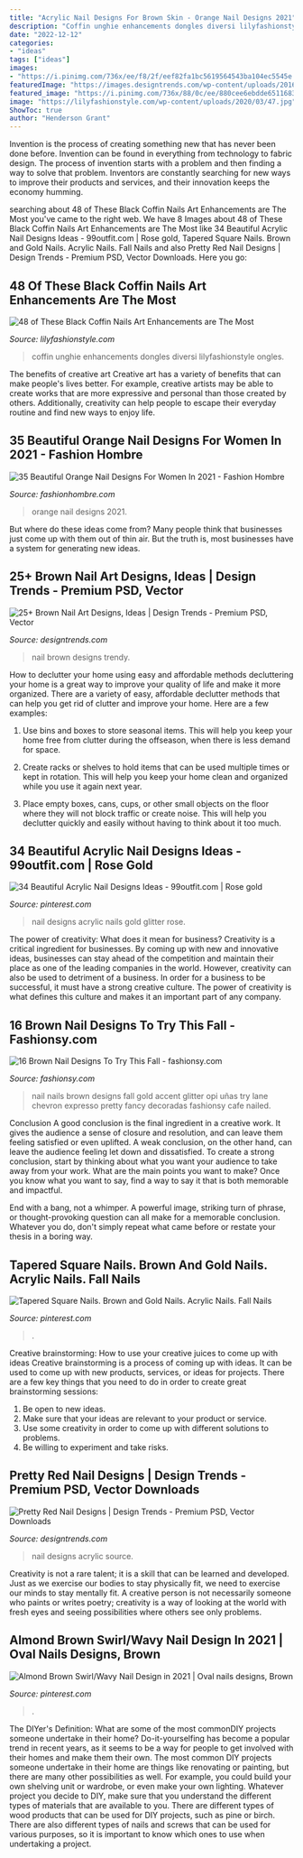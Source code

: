 ```yaml
---
title: "Acrylic Nail Designs For Brown Skin - Orange Nail Designs 2021"
description: "Coffin unghie enhancements dongles diversi lilyfashionstyle ongles"
date: "2022-12-12"
categories:
- "ideas"
tags: ["ideas"]
images:
- "https://i.pinimg.com/736x/ee/f8/2f/eef82fa1bc5619564543ba104ec5545e.jpg"
featuredImage: "https://images.designtrends.com/wp-content/uploads/2016/03/28113334/Trendy-Brown-Nail-Design.jpg"
featured_image: "https://i.pinimg.com/736x/88/0c/ee/880cee6ebdde65116831d9cda2c423f4.jpg"
image: "https://lilyfashionstyle.com/wp-content/uploads/2020/03/47.jpg"
ShowToc: true
author: "Henderson Grant"
---
```



Invention is the process of creating something new that has never been done before. Invention can be found in everything from technology to fabric design. The process of invention starts with a problem and then finding a way to solve that problem. Inventors are constantly searching for new ways to improve their products and services, and their innovation keeps the economy humming.

	

		
searching about 48 of These Black Coffin Nails Art Enhancements are The Most you've came to the right web. We have 8 Images about 48 of These Black Coffin Nails Art Enhancements are The Most like 34 Beautiful Acrylic Nail Designs Ideas - 99outfit.com | Rose gold, Tapered Square Nails. Brown and Gold Nails. Acrylic Nails. Fall Nails and also Pretty Red Nail Designs | Design Trends - Premium PSD, Vector Downloads. Here you go:
		
    
## 48 Of These Black Coffin Nails Art Enhancements Are The Most

<img loading=lazy src="https://lilyfashionstyle.com/wp-content/uploads/2020/03/47.jpg" onerror="this.onerror=null;this.src='https://tse2.mm.bing.net/th?id=OIP.1eC8rJ4ZOGQ48g8czPWKSwHaKw&amp;pid=15.1';" alt="48 of These Black Coffin Nails Art Enhancements are The Most">

_Source: lilyfashionstyle.com_

>coffin unghie enhancements dongles diversi lilyfashionstyle ongles. 

	

The benefits of creative art
Creative art has a variety of benefits that can make people's lives better. For example, creative artists may be able to create works that are more expressive and personal than those created by others. Additionally, creativity can help people to escape their everyday routine and find new ways to enjoy life.

    
## 35 Beautiful Orange Nail Designs For Women In 2021 - Fashion Hombre

<img loading=lazy src="https://www.fashionhombre.com/wp-content/uploads/2019/12/Beautiful-Orange-Nail-Designs-For-Women-1-1.jpg" onerror="this.onerror=null;this.src='https://tse3.mm.bing.net/th?id=OIP.9XDPtCBHZ6RxBvzZK7ro1QHaNJ&amp;pid=15.1';" alt="35 Beautiful Orange Nail Designs For Women In 2021 - Fashion Hombre">

_Source: fashionhombre.com_

>orange nail designs 2021. 

	

But where do these ideas come from? Many people think that businesses just come up with them out of thin air. But the truth is, most businesses have a system for generating new ideas.

    
## 25+ Brown Nail Art Designs, Ideas | Design Trends - Premium PSD, Vector

<img loading=lazy src="https://images.designtrends.com/wp-content/uploads/2016/03/28113334/Trendy-Brown-Nail-Design.jpg" onerror="this.onerror=null;this.src='https://tse1.mm.bing.net/th?id=OIP.J7_WMrSS03ZpC2IWyjPhmQHaHa&amp;pid=15.1';" alt="25+ Brown Nail Art Designs, Ideas | Design Trends - Premium PSD, Vector">

_Source: designtrends.com_

>nail brown designs trendy. 

	

How to declutter your home using easy and affordable methods
decluttering your home is a great way to improve your quality of life and make it more organized. There are a variety of easy, affordable declutter methods that can help you get rid of clutter and improve your home. Here are a few examples:
1. Use bins and boxes to store seasonal items. This will help you keep your home free from clutter during the offseason, when there is less demand for space.

2. Create racks or shelves to hold items that can be used multiple times or kept in rotation. This will help you keep your home clean and organized while you use it again next year.

3. Place empty boxes, cans, cups, or other small objects on the floor where they will not block traffic or create noise. This will help you declutter quickly and easily without having to think about it too much.


    
## 34 Beautiful Acrylic Nail Designs Ideas - 99outfit.com | Rose Gold

<img loading=lazy src="https://i.pinimg.com/736x/88/0c/ee/880cee6ebdde65116831d9cda2c423f4.jpg" onerror="this.onerror=null;this.src='https://tse4.mm.bing.net/th?id=OIP.n_jMAlhjx21M8Xm9dkH1dAHaJ3&amp;pid=15.1';" alt="34 Beautiful Acrylic Nail Designs Ideas - 99outfit.com | Rose gold">

_Source: pinterest.com_

>nail designs acrylic nails gold glitter rose. 

	

The power of creativity: What does it mean for business?
Creativity is a critical ingredient for businesses. By coming up with new and innovative ideas, businesses can stay ahead of the competition and maintain their place as one of the leading companies in the world. However, creativity can also be used to detriment of a business. In order for a business to be successful, it must have a strong creative culture. The power of creativity is what defines this culture and makes it an important part of any company.

    
## 16 Brown Nail Designs To Try This Fall - Fashionsy.com

<img loading=lazy src="http://fashionsy.com/wp-content/uploads/2014/10/10670148_911323995574849_6242130098184262012_n1-630x840.jpg" onerror="this.onerror=null;this.src='https://tse3.mm.bing.net/th?id=OIP.7-Q1jYh_zogZeKV9x2LYywHaJ4&amp;pid=15.1';" alt="16 Brown Nail Designs To Try This Fall - fashionsy.com">

_Source: fashionsy.com_

>nail nails brown designs fall gold accent glitter opi uñas try lane chevron expresso pretty fancy decoradas fashionsy cafe nailed. 

	

Conclusion
A good conclusion is the final ingredient in a creative work. It gives the audience a sense of closure and resolution, and can leave them feeling satisfied or even uplifted. A weak conclusion, on the other hand, can leave the audience feeling let down and dissatisfied.
To create a strong conclusion, start by thinking about what you want your audience to take away from your work. What are the main points you want to make? Once you know what you want to say, find a way to say it that is both memorable and impactful.

End with a bang, not a whimper. A powerful image, striking turn of phrase, or thought-provoking question can all make for a memorable conclusion. Whatever you do, don't simply repeat what came before or restate your thesis in a boring way.

    
## Tapered Square Nails. Brown And Gold Nails. Acrylic Nails. Fall Nails

<img loading=lazy src="https://i.pinimg.com/736x/e0/14/54/e01454ba5715c30d68674713edd734e3.jpg" onerror="this.onerror=null;this.src='https://tse1.mm.bing.net/th?id=OIP.AmGkvIHPCA0BnId4EYRIWgHaHJ&amp;pid=15.1';" alt="Tapered Square Nails. Brown and Gold Nails. Acrylic Nails. Fall Nails">

_Source: pinterest.com_

>. 

	

Creative brainstorming: How to use your creative juices to come up with ideas
Creative brainstorming is a process of coming up with ideas. It can be used to come up with new products, services, or ideas for projects. There are a few key things that you need to do in order to create great brainstorming sessions:
1. Be open to new ideas.
2. Make sure that your ideas are relevant to your product or service.
3. Use some creativity in order to come up with different solutions to problems.
4. Be willing to experiment and take risks.

    
## Pretty Red Nail Designs | Design Trends - Premium PSD, Vector Downloads

<img loading=lazy src="https://images.designtrends.com/wp-content/uploads/2015/10/06125611/Black-and-Red-Acrylic-Nail-Designs-.jpg" onerror="this.onerror=null;this.src='https://tse4.mm.bing.net/th?id=OIP.-Ita-UioUGcICSMh4TTtuAHaHa&amp;pid=15.1';" alt="Pretty Red Nail Designs | Design Trends - Premium PSD, Vector Downloads">

_Source: designtrends.com_

>nail designs acrylic source. 

	

Creativity is not a rare talent; it is a skill that can be learned and developed. Just as we exercise our bodies to stay physically fit, we need to exercise our minds to stay mentally fit. A creative person is not necessarily someone who paints or writes poetry; creativity is a way of looking at the world with fresh eyes and seeing possibilities where others see only problems.

    
## Almond Brown Swirl/Wavy Nail Design In 2021 | Oval Nails Designs, Brown

<img loading=lazy src="https://i.pinimg.com/736x/ee/f8/2f/eef82fa1bc5619564543ba104ec5545e.jpg" onerror="this.onerror=null;this.src='https://tse4.mm.bing.net/th?id=OIP.3URtx-L2AKXD149xlBvt6QHaHa&amp;pid=15.1';" alt="Almond Brown Swirl/Wavy Nail Design in 2021 | Oval nails designs, Brown">

_Source: pinterest.com_

>. 

	

The DIYer's Definition: What are some of the most commonDIY projects someone undertake in their home?
Do-it-yourselfing has become a popular trend in recent years, as it seems to be a way for people to get involved with their homes and make them their own. The most common DIY projects someone undertake in their home are things like renovating or painting, but there are many other possibilities as well. For example, you could build your own shelving unit or wardrobe, or even make your own lighting.
Whatever project you decide to DIY, make sure that you understand the different types of materials that are available to you. There are different types of wood products that can be used for DIY projects, such as pine or birch. There are also different types of nails and screws that can be used for various purposes, so it is important to know which ones to use when undertaking a project.

